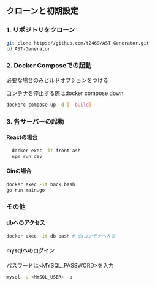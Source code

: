 ## クローンと初期設定

### 1. リポジトリをクローン

```bash
git clone https://github.com/t2469/AST-Generator.git
cd AST-Generator
```

### 2. Docker Composeでの起動

必要な場合のみビルドオプションをつける

コンテナを停止する際はdocker compose down
```bash
dockerc compose up -d [--build]
```

### 3. 各サーバーの起動

#### Reactの場合
```bash
  docker exec -it front ash
  npm run dev
```
#### Ginの場合
```bash
docker exec -it back bash
go run main.go
```

### その他
#### dbへのアクセス
```bash
docker exec -it db bash # dbコンテナへ入る
```

#### mysqlへのログイン

パスワードは<MYSQL_PASSWORD>を入力
```bash
mysql -u <MYSQL_USER> -p
```